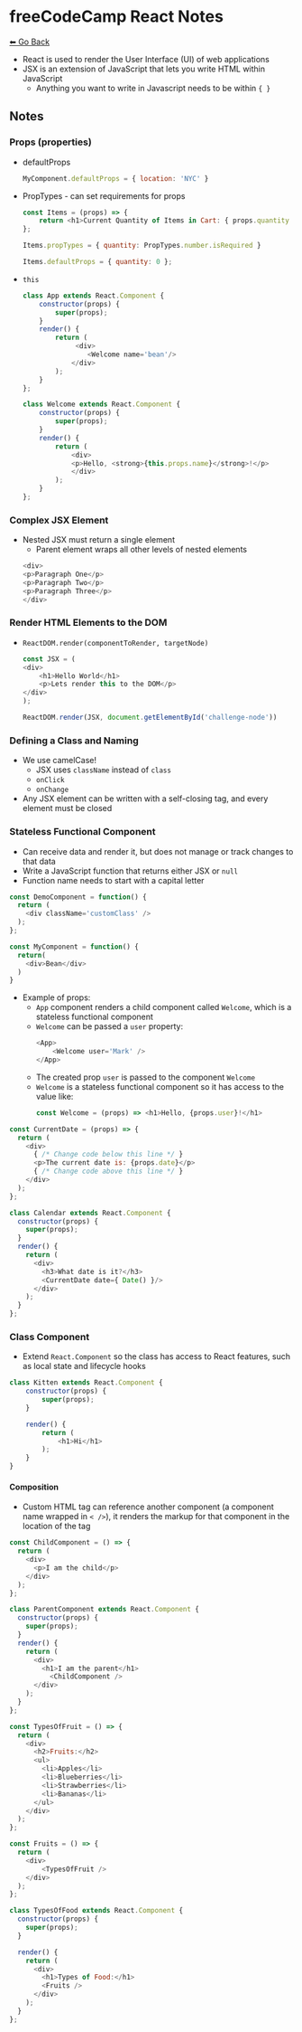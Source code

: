 # freeCodeCamp React Notes
[⬅ Go Back](../week3.md)

- React is used to render the User Interface (UI) of web applications
- JSX is an extension of JavaScript that lets you write HTML within JavaScript
    - Anything you want to write in Javascript needs to be within `{ }`

## Notes

### Props (properties)
- defaultProps
    ```Javascript
    MyComponent.defaultProps = { location: 'NYC' }
    ```
- PropTypes - can set requirements for props
    ```Javascript
    const Items = (props) => {
        return <h1>Current Quantity of Items in Cart: { props.quantity }</h1>
    };

    Items.propTypes = { quantity: PropTypes.number.isRequired }

    Items.defaultProps = { quantity: 0 };
    ```
- `this`
    ```Javascript
    class App extends React.Component {
        constructor(props) {
            super(props);
        }
        render() {
            return (
                 <div>
                    <Welcome name='bean'/>
                </div>
            );
        }
    };

    class Welcome extends React.Component {
        constructor(props) {
            super(props);
        }
        render() {
            return (
                <div>
                <p>Hello, <strong>{this.props.name}</strong>!</p>
                </div>
            );
        }
    };
    ```



### Complex JSX Element
- Nested JSX must return a single element
    - Parent element wraps all other levels of nested elements
    ```Javascript
    <div>
    <p>Paragraph One</p>
    <p>Paragraph Two</p>
    <p>Paragraph Three</p>
    </div>
    ```

### Render HTML Elements to the DOM
- `ReactDOM.render(componentToRender, targetNode)`
    ```Javascript
    const JSX = (
    <div>
        <h1>Hello World</h1>
        <p>Lets render this to the DOM</p>
    </div>
    );

    ReactDOM.render(JSX, document.getElementById('challenge-node'))
    ```

### Defining a Class and Naming
- We use camelCase!
    - JSX uses `className` instead of `class`
    - `onClick`
    - `onChange`
- Any JSX element can be written with a self-closing tag, and every element must be closed

### Stateless Functional Component
- Can receive data and render it, but does not manage or track changes to that data
- Write a JavaScript function that returns either JSX or `null`
- Function name needs to start with a capital letter
```Javascript
const DemoComponent = function() {
  return (
    <div className='customClass' />
  );
};
```
```Javascript
const MyComponent = function() {
  return(
    <div>Bean</div>
  )
}
```
- Example of props:
    - `App` component renders a child component called `Welcome`, which is a stateless functional component
    - `Welcome` can be passed a `user` property:
        ```Javascript
        <App>
            <Welcome user='Mark' />
        </App>
        ```
    - The created prop `user` is passed to the component `Welcome`
    - `Welcome` is a stateless functional component so it has access to the value like:
        ```Javascript
        const Welcome = (props) => <h1>Hello, {props.user}!</h1>
        ```

```Javascript
const CurrentDate = (props) => {
  return (
    <div>
      { /* Change code below this line */ }
      <p>The current date is: {props.date}</p>
      { /* Change code above this line */ }
    </div>
  );
};

class Calendar extends React.Component {
  constructor(props) {
    super(props);
  }
  render() {
    return (
      <div>
        <h3>What date is it?</h3>
        <CurrentDate date={ Date() }/>
      </div>
    );
  }
};
```

### Class Component
- Extend `React.Component` so the class has access to React features, such as local state and lifecycle hooks
```Javascript
class Kitten extends React.Component {
    constructor(props) {
        super(props);
    }

    render() {
        return (
            <h1>Hi</h1>
        );
    }
}
```

#### Composition
- Custom HTML tag can reference another component (a component name wrapped in `< />`), it renders the markup for that component in the location of the tag

```Javascript
const ChildComponent = () => {
  return (
    <div>
      <p>I am the child</p>
    </div>
  );
};

class ParentComponent extends React.Component {
  constructor(props) {
    super(props);
  }
  render() {
    return (
      <div>
        <h1>I am the parent</h1>
          <ChildComponent />
      </div>
    );
  }
};
```
```Javascript
const TypesOfFruit = () => {
  return (
    <div>
      <h2>Fruits:</h2>
      <ul>
        <li>Apples</li>
        <li>Blueberries</li>
        <li>Strawberries</li>
        <li>Bananas</li>
      </ul>
    </div>
  );
};

const Fruits = () => {
  return (
    <div>
        <TypesOfFruit />
    </div>
  );
};

class TypesOfFood extends React.Component {
  constructor(props) {
    super(props);
  }

  render() {
    return (
      <div>
        <h1>Types of Food:</h1>
        <Fruits />
      </div>
    );
  }
};
```
